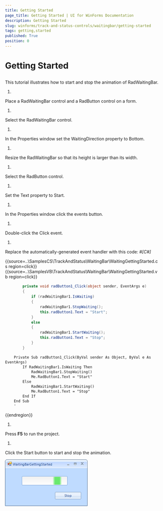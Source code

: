 ```yaml
---
title: Getting Started
page_title: Getting Started | UI for WinForms Documentation
description: Getting Started
slug: winforms/track-and-status-controls/waitingbar/getting-started
tags: getting,started
published: True
position: 0
---
```


# Getting Started



## 

This tutorial illustrates how to start and stop the animation of RadWaitingBar.




1. 

Place a RadWaitingBar control and a RadButton control on a form.

1. 

Select the RadWaitingBar control.

1. 

In the Properties window set the WaitingDirection property to Bottom.

1. 

Resize the RadWaitingBar so that its height is larger than its width.

1. 

Select the RadButton control.

1. 

Set the Text property to Start.

1. 

In the Properties window click the events button.

1. 

Double-click the Click event.

1. 

Replace the automatically-generated event handler with this code:
     #_[C#]_

	



{{source=..\SamplesCS\TrackAndStatus\WaitingBar\WaitingGettingStarted.cs region=click}} 
{{source=..\SamplesVB\TrackAndStatus\WaitingBar\WaitingGettingStarted.vb region=click}} 

````C#
        private void radButton1_Click(object sender, EventArgs e)
        {
            if (radWaitingBar1.IsWaiting)
            {
                radWaitingBar1.StopWaiting();
                this.radButton1.Text = "Start";
            }
            else
            {
                radWaitingBar1.StartWaiting();
                this.radButton1.Text = "Stop";
            }
        }
````
````VB.NET
    Private Sub radButton1_Click(ByVal sender As Object, ByVal e As EventArgs)
        If RadWaitingBar1.IsWaiting Then
            RadWaitingBar1.StopWaiting()
            Me.RadButton1.Text = "Start"
        Else
            RadWaitingBar1.StartWaiting()
            Me.RadButton1.Text = "Stop"
        End If
    End Sub
    '
````

{{endregion}} 




1. 

Press __F5__ to run the project.

1. 

Click the Start button to start and stop the animation.

![track-and-status-controls-waitingbar-getting-started 001](images/track-and-status-controls-waitingbar-getting-started001.png)

